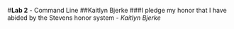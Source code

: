#**Lab 2** - Command Line
##Kaitlyn Bjerke
###I pledge my honor that I have abided by the Stevens honor system - *Kaitlyn Bjerke*

